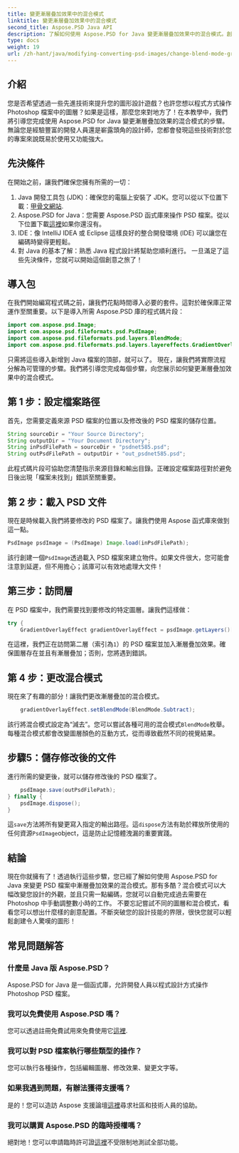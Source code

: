 ```yaml
---
title: 變更漸層疊加效果中的混合模式
linktitle: 變更漸層疊加效果中的混合模式
second_title: Aspose.PSD Java API
description: 了解如何使用 Aspose.PSD for Java 變更漸層疊加效果中的混合模式。創建令人驚嘆的圖形的分步指南。
type: docs
weight: 19
url: /zh-hant/java/modifying-converting-psd-images/change-blend-mode-gradient-overlay-effect/
---
```

## 介紹
您是否希望透過一些先進技術來提升您的圖形設計遊戲？也許您想以程式方式操作 Photoshop 檔案中的圖層？如果是這樣，那麼您來對地方了！在本教學中，我們將引導您完成使用 Aspose.PSD for Java 變更漸層疊加效果的混合模式的步驟。無論您是經驗豐富的開發人員還是嶄露頭角的設計師，您都會發現這些技術對於您的專案來說既易於使用又功能強大。 
## 先決條件
在開始之前，讓我們確保您擁有所需的一切：
1.  Java 開發工具包 (JDK)：確保您的電腦上安裝了 JDK。您可以從以下位置下載：[甲骨文網站](https://www.oracle.com/java/technologies/javase-jdk11-downloads.html).
2.  Aspose.PSD for Java：您需要 Aspose.PSD 函式庫來操作 PSD 檔案。從以下位置下載[這裡](https://releases.aspose.com/psd/java/)如果你還沒有。
3. IDE：像 IntelliJ IDEA 或 Eclipse 這樣良好的整合開發環境 (IDE) 可以讓您在編碼時變得更輕鬆。
4. 對 Java 的基本了解：熟悉 Java 程式設計將幫助您順利進行。
一旦滿足了這些先決條件，您就可以開始這個創意之旅了！
## 導入包
在我們開始編寫程式碼之前，讓我們花點時間導入必要的套件。這對於確保庫正常運作至關重要。以下是導入所需 Aspose.PSD 庫的程式碼片段：
```java
import com.aspose.psd.Image;
import com.aspose.psd.fileformats.psd.PsdImage;
import com.aspose.psd.fileformats.psd.layers.BlendMode;
import com.aspose.psd.fileformats.psd.layers.layereffects.GradientOverlayEffect;
```
只需將這些導入新增到 Java 檔案的頂部，就可以了。
現在，讓我們將實際流程分解為可管理的步驟。我們將引導您完成每個步驟，向您展示如何變更漸層疊加效果中的混合模式。
## 第 1 步：設定檔案路徑
首先，您需要定義來源 PSD 檔案的位置以及修改後的 PSD 檔案的儲存位置。 
```java
String sourceDir = "Your Source Directory";
String outputDir = "Your Document Directory";
String inPsdFilePath = sourceDir + "psdnet585.psd";
String outPsdFilePath = outputDir + "out_psdnet585.psd";
```
此程式碼片段可協助您清楚指示來源目錄和輸出目錄。正確設定檔案路徑對於避免日後出現「檔案未找到」錯誤至關重要。
## 第 2 步：載入 PSD 文件
現在是時候載入我們將要修改的 PSD 檔案了。讓我們使用 Aspose 函式庫來做到這一點。
```java
PsdImage psdImage = (PsdImage) Image.load(inPsdFilePath);
```
該行創建一個`PsdImage`透過載入 PSD 檔案來建立物件。如果文件很大，您可能會注意到延遲，但不用擔心；該庫可以有效地處理大文件！
## 第三步：訪問層
在 PSD 檔案中，我們需要找到要修改的特定圖層。讓我們這樣做：
```java
try {
    GradientOverlayEffect gradientOverlayEffect = psdImage.getLayers()[1].getBlendingOptions().addGradientOverlay();
```
在這裡，我們正在訪問第二層（索引為`1`）的 PSD 檔案並加入漸層疊加效果。確保圖層存在並且有漸層疊加；否則，您將遇到錯誤。
## 第 4 步：更改混合模式
現在來了有趣的部分！讓我們更改漸層疊加的混合模式。
```java
    gradientOverlayEffect.setBlendMode(BlendMode.Subtract);
```
該行將混合模式設定為“減去”。您可以嘗試各種可用的混合模式`BlendMode`枚舉。每種混合模式都會改變圖層顏色的互動方式，從而導致截然不同的視覺結果。
## 步驟5：儲存修改後的文件
進行所需的變更後，就可以儲存修改後的 PSD 檔案了。
```java
    psdImage.save(outPsdFilePath);
} finally {
    psdImage.dispose();
}
```
這`save`方法將所有變更寫入指定的輸出路徑。這`dispose`方法有助於釋放所使用的任何資源`PsdImage`object，這是防止記憶體洩漏的重要實踐。
## 結論
現在你就擁有了！透過執行這些步驟，您已經了解如何使用 Aspose.PSD for Java 來變更 PSD 檔案中漸層疊加效果的混合模式。那有多酷？混合模式可以大幅改變您設計的外觀，並且只需一點編碼，您就可以自動完成過去需要在 Photoshop 中手動調整數小時的工作。
不要忘記嘗試不同的圖層和混合模式，看看您可以想出什麼樣的創意配置。不斷突破您的設計技能的界限，很快您就可以輕鬆創建令人驚嘆的圖形！
## 常見問題解答
### 什麼是 Java 版 Aspose.PSD？
Aspose.PSD for Java 是一個函式庫，允許開發人員以程式設計方式操作 Photoshop PSD 檔案。
### 我可以免費使用 Aspose.PSD 嗎？
您可以透過註冊免費試用來免費使用它[這裡](https://releases.aspose.com/).
### 我可以對 PSD 檔案執行哪些類型的操作？
您可以執行各種操作，包括編輯圖層、修改效果、變更文字等。
### 如果我遇到問題，有辦法獲得支援嗎？
是的！您可以造訪 Aspose 支援論壇[這裡](https://forum.aspose.com/c/psd/34)尋求社區和技術人員的協助。
### 我可以購買 Aspose.PSD 的臨時授權嗎？
絕對地！您可以申請臨時許可證[這裡](https://purchase.aspose.com/temporary-license/)不受限制地測試全部功能。